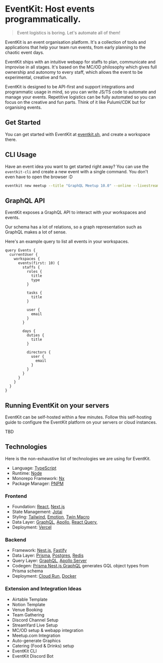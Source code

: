# EventKit: Host events programmatically.

> Event logistics is boring. Let's automate all of them!

EventKit is an event organisation platform. It's a collection of tools and applications that help your team run events, from early planning to the chaotic event days.

EventKit ships with an intuitive webapp for staffs to plan, communicate and improvise in all stages. It's based on the MC/OD philosophy which gives full ownership and autonomy to every staff, which allows the event to be experimental, creative and fun.

EventKit is designed to be API-first and support integrations and programmatic usage in mind, so you can write JS/TS code to automate and manage your events. Repetitive logistics can be fully automated so you can focus on the creative and fun parts. Think of it like Pulumi/CDK but for organising events.

## Get Started

You can get started with EventKit at [eventkit.sh](https://eventkit.sh), and create a workspace there.

## CLI Usage

Have an event idea you want to get started right away? You can use the `eventkit-cli` and create a new event with a single command. You don't even have to open the browser :D

```bash
eventkit new meetup --title "GraphQL Meetup 10.0" --online --livestream=streamyard,youtube --date "19 Aug - 20 Aug" --time "7PM - 9PM"
```

## GraphQL API

EventKit exposes a GraphQL API to interact with your workspaces and events.

Our schema has a lot of relations, so a graph representation such as GraphQL makes a lot of sense.

Here's an example query to list all events in your workspaces.

```gql
query Events {
  currentUser {
    workspaces {
      events(first: 10) {
        staffs {
          roles {
            title
            type
          }

          tasks {
            title
          }

          user {
            email
          }
        }

        days {
          duties {
            title
          }

          directors {
            user {
              email
            }
          }
        }
      }
    }
  }
}
```

## Running EventKit on your servers

EventKit can be self-hosted within a few minutes. Follow this self-hosting guide to configure the EventKit platform on your servers or cloud instances.

TBD

## Technologies

Here is the non-exhaustive list of technologies we are using for EventKit.

- Language: [TypeScript](https://www.typescriptlang.org)
- Runtime: [Node](https://nodejs.org)
- Monorepo Framework: [Nx](https://nx.dev)
- Package Manager: [PNPM](https://pnpm.io)

### Frontend

- Foundation: [React](https://reactjs.org), [Next.js](https://nextjs.org)
- State Management: [Jotai](https://jotai.org)
- Styling: [Tailwind](https://tailwindcss.com), [Emotion](https://emotion.sh), [Twin Macro](https://twin.macro)
- Data Layer: [GraphQL](https://graphql.org), [Apollo](https://apollographql.com), [React Query](https://react-query.tanstack.com),
- Deployment: [Vercel](https://vercel.com)

### Backend

- Framework: [Nest.js](https://nestjs.com), [Fastify](https://www.fastify.io)
- Data Layer: [Prisma](https://www.prisma.io), [Postgres](https://www.postgresql.org), [Redis](https://redis.io)
- Query Layer: [GraphQL](https://graphql.org), [Apollo Server](https://apollographql.com)
- Codegen: [Prisma Nest.js GraphQL](https://github.com/unlight/prisma-nestjs-graphql) generates GQL object types from Prisma schema
- Deployment: [Cloud Run](https://cloud.google.com/run), [Docker](https://docker.io)

### Extension and Integration Ideas

- Airtable Template
- Notion Template
- Venue Booking
- Team Gathering
- Discord Channel Setup
- StreamYard Live Setup
- MC/OD setup & webapp integration
- Meetup.com Integration
- Auto-generate Graphics
- Catering (Food & Drinks) setup
- EventKit CLI
- EventKit Discord Bot
